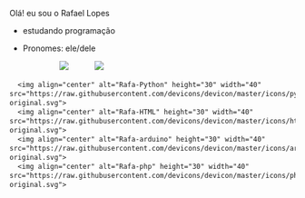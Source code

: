 Olá! eu sou o Rafael Lopes


- estudando programação 
 
- Pronomes: ele/dele

<div>
      <a href-"https://github.com/RafaelLC1914">
      <img heigh-"180cm" src="https://github-readme-stats.vercel.app/api?username=RafaelLC1914&show_icons=true&theme=radical&count_public=true"/>
      <img heigh-"180cm" src="https://github-readme-stats.vercel.app/api/top-langs/?username=RafaelLC1914&layout=compact&langs_count=16&theme=radical"/>
       
      <img align="center" alt="Rafa-Python" height="30" width="40" src="https://raw.githubusercontent.com/devicons/devicon/master/icons/python/python-original.svg">
      <img align="center" alt="Rafa-HTML" height="30" width="40" src="https://raw.githubusercontent.com/devicons/devicon/master/icons/html5/html5-original.svg">
      <img align="center" alt="Rafa-arduino" height="30" width="40" src="https://raw.githubusercontent.com/devicons/devicon/master/icons/arduino/arduino-original.svg">
      <img align="center" alt="Rafa-php" height="30" width="40" src="https://raw.githubusercontent.com/devicons/devicon/master/icons/php/php-original.svg">
</div>
